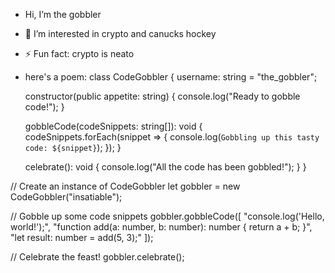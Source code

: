 - Hi, I’m the gobbler
- 👀 I’m interested in crypto and canucks hockey
- ⚡ Fun fact: crypto is neato
- here's a poem:
class CodeGobbler {
    username: string = "the_gobbler";

    constructor(public appetite: string) {
        console.log("Ready to gobble code!");
    }

    gobbleCode(codeSnippets: string[]): void {
        codeSnippets.forEach(snippet => {
            console.log(`Gobbling up this tasty code: ${snippet}`);
        });
    }

    celebrate(): void {
        console.log("All the code has been gobbled!");
    }
}

// Create an instance of CodeGobbler
let gobbler = new CodeGobbler("insatiable");

// Gobble up some code snippets
gobbler.gobbleCode([
    "console.log('Hello, world!');",
    "function add(a: number, b: number): number { return a + b; }",
    "let result: number = add(5, 3);"
]);

// Celebrate the feast!
gobbler.celebrate();
